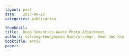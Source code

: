```yaml
---
layout: post
date:   2017-06-26
categories: publication

thumbnail: 
title:  Deep Semantics-Aware Photo Adjustment
authors: <strong>Seonghyeon Nam</strong>, Seon Joo Kim
booktitle: arXiv
paper: 
---
```

